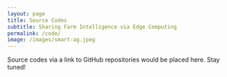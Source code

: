 ```yaml
---
layout: page
title: Source Codes
subtitle: Sharing Farm Intelligence via Edge Computing
permalink: /code/
image: /images/smart-ag.jpeg
---
```


Source codes via a link to GitHub repositories would be placed here. Stay tuned!